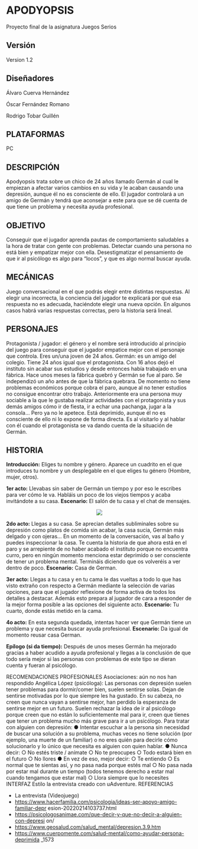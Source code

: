 # APODYOPSIS
Proyecto final de la asignatura Juegos Serios

## Versión
Version 1.2

## Diseñadores 
Álvaro Cuerva Hernández

Óscar Fernández Romano

Rodrigo Tobar Guillén

## PLATAFORMAS
PC

## DESCRIPCIÓN
Apodyopsis trata sobre un chico de 24 años llamado Germán al cual le empiezan a afectar varios cambios en su vida y le acaban causando una depresión, aunque él no es consciente de ello. El jugador controlará a un amigo de Germán y tendrá que
aconsejar a este para que se dé cuenta de que tiene un problema y necesita ayuda
profesional.

## OBJETIVO
Conseguir que el jugador aprenda pautas de comportamiento saludables a la hora
de tratar con gente con problemas.
Detectar cuando una persona no está bien y empatizar mejor con ella.
Desestigmatizar el pensamiento de que ir al psicólogo es algo para “locos”, y que es
algo normal buscar ayuda.

## MECÁNICAS
Juego conversacional en el que podrás elegir entre distintas respuestas.
Al elegir una incorrecta, la conciencia del jugador te explicará por qué esa respuesta
no es adecuada, haciéndote elegir una nueva opción.
En algunos casos habrá varias respuestas correctas, pero la historia será lineal.

## PERSONAJES
Protagonista / jugador: el género y el nombre será introducido al principio del
juego para conseguir que el jugador empatice mejor con el personaje que controla.
Eres un/una joven de 24 años.
Germán: es un amigo del colegio. Tiene 24 años igual que el protagonista.
Con 16 años dejó el instituto sin acabar sus estudios y desde entonces había
trabajado en una fábrica. Hace unos meses la fábrica quebró y Germán se fue al
paro. Se independizó un año antes de que la fábrica quebrara. De momento no tiene
problemas económicos porque cobra el paro, aunque al no tener estudios no
consigue encontrar otro trabajo.
Anteriormente era una persona muy sociable a la que le gustaba realizar actividades
con el protagonista y sus demás amigos cómo ir de fiesta, ir a echar una pachanga,
jugar a la consola… Pero ya no le apetece.
Está deprimido, aunque él no es consciente de ello ni lo expone de forma directa.
Es al visitarlo y al hablar con él cuando el protagonista se va dando cuenta de la situación de Germán.

## HISTORIA
**Introducción:** Eliges tu nombre y género.
Aparece un cuadrito en el que introduces tu nombre y un desplegable en el que eliges tu género (Hombre, mujer, otros).

**1er acto:** Llevabas sin saber de Germán un tiempo y por eso le escribes para ver cómo le va. Habláis un poco de los viejos tiempos y acaba invitándote a su casa.
**Escenario:** El salón de tu casa y el chat de mensajes.

<p align="center">
  <img src="https://https://github.com/OskarFreestyle/JS_Grupo1/blob/main/Assets/Apodyopsis/Cutscenes/Escena1.png">
</p>

**2do acto:** Llegas a su casa. Se aprecian detalles subliminales sobre su depresión como platos de comida sin acabar, la casa sucia, Germán más delgado y con ojeras…
En un momento de la conversación, vas al baño y puedes inspeccionar la casa.
Te cuenta la historia de que ahora está en el paro y se arrepiente de no haber acabado el instituto porque no encuentra curro, pero en ningún momento menciona estar deprimido o ser consciente de tener un problema mental.
Termináis diciendo que os volveréis a ver dentro de poco.
**Escenario:** Casa de German.

**3er acto:** Llegas a tu casa y en tu cama le das vueltas a todo lo que has visto extraño con respecto a Germán mediante la selección de varias opciones, para que el jugador reflexione de forma activa de todos los detalles a destacar.
Además esto prepara al jugador de cara a responder de la mejor forma posible a las opciones del siguiente acto.
**Escenario:** Tu cuarto, donde estás metido en la cama.

**4o acto:** En esta segunda quedada, intentas hacer ver que Germán tiene un problema y que necesita buscar ayuda profesional.
**Escenario:** Da igual de momento reusar casa German.

**Epílogo (si da tiempo):** Después de unos meses Germán ha mejorado gracias a haber acudido a ayuda profesional y llegas a la conclusión de que todo sería mejor si las personas con problemas de este tipo se dieran cuenta y fueran al psicólogo.

RECOMENDACIONES PROFESIONALES
Asociaciones: aún no nos han respondido
Angélica López (psicóloga):
Las personas con depresión suelen tener problemas para dormir/comer bien, suelen
sentirse solas. Dejan de sentirse motivadas por lo que siempre les ha gustado. En
su cabeza, no creen que nunca vayan a sentirse mejor, han perdido la esperanza de
sentirse mejor en un futuro.
Suelen rechazar la idea de ir al psicólogo porque creen que no están lo
suficientemente mal para ir, creen que tienes que tener un problema mucho más
grave para ir a un psicólogo.
Para tratar con alguien con depresión:
● Intentar escuchar a la persona sin necesidad de buscar una solución a su
problema, muchas veces no tiene solución (por ejemplo, una muerte de un
familiar) o no eres quién para decirle cómo solucionarlo y lo único que
necesita es alguien con quien hablar.
● Nunca decir:
○ No estés triste / anímate
○ No te preocupes
○ Todo estará bien en el futuro
○ No llores
● En vez de eso, mejor decir:
○ Te entiendo
○ Es normal que te sientas así, y no pasa nada porque estés mal
○ No pasa nada por estar mal durante un tiempo (todos tenemos
derecho a estar mal cuando tengamos que estar mal)
○ Llora siempre que lo necesites
INTERFAZ
Estilo la entrevista creado con uAdventure.
REFERENCIAS
- La entrevista (Videojuego)
- https://www.hacerfamilia.com/psicologia/ideas-ser-apoyo-amigo-familiar-depr
esion-20220214103737.html
- https://psicologosanimae.com/que-decir-y-que-no-decir-a-alguien-con-depresi
on/
- https://www.geosalud.com/salud_mental/depresion.3.9.htm
- https://www.cuerpomente.com/salud-mental/como-ayudar-persona-deprimida
_1573